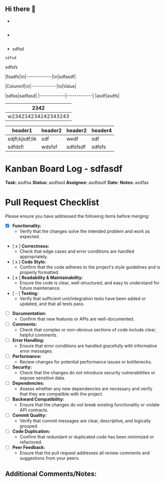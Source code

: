## Hi there 👋

<!--
**howlingsails/howlingsails** is a ✨ _special_ ✨ repository because its `README.md` (this file) appears on your GitHub profile.

Here are some ideas to get you started:

- 🔭 I’m currently working on ...
- 🌱 I’m currently learning ...
- 👯 I’m looking to collaborate on ...
- 🤔 I’m looking for help with ...
- 💬 Ask me about ...
- 📫 How to reach me: ...
- 😄 Pronouns: ...
- ⚡ Fun fact: ...
-->


-  

```shell

```


-  
      
```shell

```


- sdfsd 

```shell
sdfsd
```
sdfsfs


|fsadfs|\n|-------------|\n|sdfasdf|

|Column1|\n|-------------|\n|Value|

|sdfas|sadfasd| |-------------|-------------| |asdf|asdfs|

| 2342                |
|---------------------|
| w234234234242343243 |


| header1         | header2 | header2 | header4 |
|-----------------|---------|---------|---------|
| sdjfl;kjsdf;lik | sdf     | wedf    | sdf     |
| sdfdsfl         | wdsfsf  | sdfsfsdf     | sdfsfs     |

# Kanban Board Log - sdfasdf
**Task:** asdfsa
**Status:** asdfasd
**Assignee:** asdfasdf
**Date:** 
**Notes:** asdfas


# Pull Request Checklist

Please ensure you have addressed the following items before merging:

- [x] **Functionality:**
  - Verify that the changes solve the intended problem and work as expected.
- [ x ] **Correctness:**
  - Check that edge cases and error conditions are handled appropriately.
- [ x ] **Code Style:**
  - Confirm that the code adheres to the project's style guidelines and is properly formatted.
- [ x ] **Readability & Maintainability:**
  - Ensure the code is clear, well-structured, and easy to understand for future maintenance.
- [ - ] **Testing:**
  - Verify that sufficient unit/integration tests have been added or updated, and that all tests pass.
- [  ] **Documentation:**
  - Confirm that new features or APIs are well-documented.
- [  ] **Comments:**
  - Check that complex or non-obvious sections of code include clear, helpful comments.
- [  ] **Error Handling:**
  - Ensure that error conditions are handled gracefully with informative error messages.
- [  ] **Performance:**
  - Review changes for potential performance issues or bottlenecks.
- [  ] **Security:**
  - Check that the changes do not introduce security vulnerabilities or expose sensitive data.
- [  ] **Dependencies:**
  - Assess whether any new dependencies are necessary and verify that they are compatible with the project.
- [  ] **Backward Compatibility:**
  - Ensure that the changes do not break existing functionality or violate API contracts.
- [  ] **Commit Quality:**
  - Verify that commit messages are clear, descriptive, and logically grouped.
- [  ] **Code Duplication:**
  - Confirm that redundant or duplicated code has been minimized or refactored.
- [  ] **Peer Feedback:**
  - Ensure that the pull request addresses all review comments and suggestions from your peers.

Additional Comments/Notes:
- 